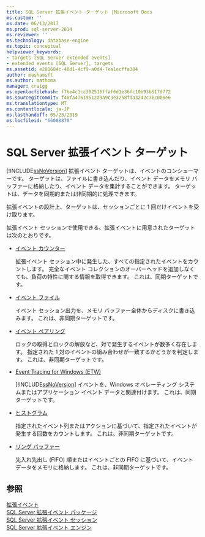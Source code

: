 ```yaml
---
title: SQL Server 拡張イベント ターゲット |Microsoft Docs
ms.custom: ''
ms.date: 06/13/2017
ms.prod: sql-server-2014
ms.reviewer: ''
ms.technology: database-engine
ms.topic: conceptual
helpviewer_keywords:
- targets [SQL Server extended events]
- extended events [SQL Server], targets
ms.assetid: e281684c-40d1-4cf9-a0d4-7ea1ecffa384
author: mashamsft
ms.author: mathoma
manager: craigg
ms.openlocfilehash: f7be4c1cc392516ffaf6d1e36fc10b93b517d772
ms.sourcegitcommit: f40fa47619512a9a9c3e3258fda3242c76c008e6
ms.translationtype: MT
ms.contentlocale: ja-JP
ms.lasthandoff: 05/23/2019
ms.locfileid: "66088870"
---
```

# <a name="sql-server-extended-events-targets"></a>SQL Server 拡張イベント ターゲット
  [!INCLUDE[ssNoVersion](../includes/ssnoversion-md.md)] 拡張イベント ターゲットは、イベントのコンシューマーです。 ターゲットは、ファイルに書き込んだり、イベント データをメモリ バッファーに格納したり、イベント データを集計することができます。 ターゲットは、データを同期的または非同期的に処理できます。  
  
 拡張イベントの設計上、ターゲットは、セッションごとに 1 回だけイベントを受け取ります。  
  
 拡張イベント セッションで使用できる、拡張イベントに用意されたターゲットは次のとおりです。  
  
-   [イベント カウンター](../../2014/database-engine/event-counter-target.md)  
  
     拡張イベント セッション中に発生した、すべての指定されたイベントをカウントします。 完全なイベント コレクションのオーバーヘッドを追加しなくても、負荷の特性に関する情報を取得できます。 これは、同期ターゲットです。  
  
-   [イベント ファイル](../../2014/database-engine/event-file-target.md)  
  
     イベント セッション出力を、メモリ バッファー全体からディスクに書き込みます。 これは、非同期ターゲットです。  
  
-   [イベント ペアリング](../../2014/database-engine/event-pairing-target.md)  
  
     ロックの取得とロックの解放など、対で発生するイベントが数多く存在します。 指定された 1 対のイベントの組み合わせが一致するかどうかを判定します。 これは、非同期ターゲットです。  
  
-   [Event Tracing for Windows (ETW)](../relational-databases/extended-events/event-tracing-for-windows-target.md)  
  
     [!INCLUDE[ssNoVersion](../includes/ssnoversion-md.md)] イベントを、Windows オペレーティング システムまたはアプリケーション イベント データと関連付けます。 これは、同期ターゲットです。  
  
-   [ヒストグラム](../../2014/database-engine/histogram-target.md)  
  
     指定されたイベント列またはアクションに基づいて、指定されたイベントが発生する回数をカウントします。 これは、非同期ターゲットです。  
  
-   [リング バッファー](../../2014/database-engine/ring-buffer-target.md)  
  
     先入れ先出し (FIFO) 順またはイベントごとの FIFO に基づいて、イベント データをメモリに格納します。 これは、非同期ターゲットです。  
  
## <a name="see-also"></a>参照  
 [拡張イベント](../relational-databases/extended-events/extended-events.md)   
 [SQL Server 拡張イベント パッケージ](../relational-databases/extended-events/sql-server-extended-events-packages.md)   
 [SQL Server 拡張イベント セッション](../relational-databases/extended-events/sql-server-extended-events-sessions.md)   
 [SQL Server 拡張イベント エンジン](../relational-databases/extended-events/sql-server-extended-events-engine.md)  
  
  
